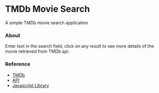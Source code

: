 # TMDb Movie Search
A simple TMDb movie search application

### About

Enter text in the search field, click on any result to see more details of the movie retrieved from TMDb api.

### Reference

- [TMDb](https://themoviedb.org)
- [API](http://docs.themoviedb.apiary.io)
- [Javascript Library](https://github.com/cavestri/themoviedb-javascript-library)
